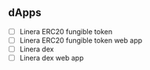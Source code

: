 ## dApps
- [ ] Linera ERC20 fungible token
- [ ] Linera ERC20 fungible token web app
- [ ] Linera dex
- [ ] Linera dex web app
